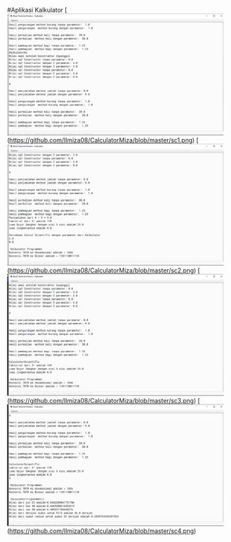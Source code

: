 #Aplikasi Kalkulator
[![N|Solid](https://github.com/Ilmiza08/CalculatorMiza/blob/master/sc1.png)(https://github.com/Ilmiza08/CalculatorMiza/blob/master/sc1.png)
[![N|Solid](https://github.com/Ilmiza08/CalculatorMiza/blob/master/sc2.png)(https://github.com/Ilmiza08/CalculatorMiza/blob/master/sc2.png)
[![N|Solid](https://github.com/Ilmiza08/CalculatorMiza/blob/master/sc3.png)(https://github.com/Ilmiza08/CalculatorMiza/blob/master/sc3.png)
[![N|Solid](https://github.com/Ilmiza08/CalculatorMiza/blob/master/sc4.png)(https://github.com/Ilmiza08/CalculatorMiza/blob/master/sc4.png)
